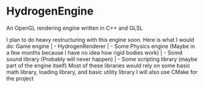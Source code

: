 # HydrogenEngine
An OpenGL rendering engine written in C++ and GLSL

I plan to do heavy restructuring with this engine soon.
Here is what I would do:
Game engine
| - HydrogenRenderer
| - Some Physics engine (Maybe in a few months because I have no idea how rigid bodies work)
| - Somd sound library (Probably will never happen)
| - Some scripting library (maybe part of the engine itself)
Most of these libraries would rely on some basic math library, loading library, and basic utility library 
I will also use CMake for the project
